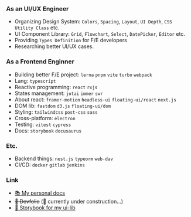 ### As an UI/UX Engineer
- Organizing Design System: `Colors`, `Spacing`, `Layout`, `UI Depth`, `CSS Utility Class` etc.
- UI Component Library: `Grid`, `Flowchart`, `Select`, `DatePicker`, `Editor` etc.
- Providing `Types Definition` for F/E developers
- Researching better UI/UX cases.

### As a Frontend Enginner
- Building better F/E project: `lerna` `pnpm` `vite` `turbo` `webpack`
- Lang: `typescript`
- Reactive programming: `react` `rxjs`
- States management: `jotai` `immer` `swr`
- About react: `framer-motion` `headless-ui` `floating-ui/react` `next.js`
- DOM lib: `fastdom` `d3.js` `floating-ui/dom`
- Styling: `tailwindcss` `post-css` `sass`
- Cross-platform: `electron`
- Testing: `vitest` `cypress`
- Docs: `storybook` `docusaurus`

### Etc.
- Backend things: `nest.js` `typeorm` `web-dav`
- CI/CD: `docker` `gitlab` `jenkins`

### Link
- [:books: My personal docs](https://lee-gyu.github.io/)
- ~~:blue_book: Devfolio~~ (:construction: currently under construction...)
- [:closed_book: Storybook for my ui-lib](https://lee-gyu.github.io/storybook/)
